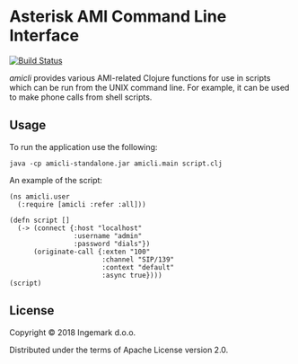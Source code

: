 # Asterisk AMI Command Line Interface

[![Build Status](https://travis-ci.com/Ingemark/pbxis.svg?branch=master)](https://travis-ci.com/Ingemark/pbxis)

*amicli* provides various AMI-related Clojure functions for use in scripts which
can be run from the UNIX command line. For example, it can be used to make phone
calls from shell scripts.

## Usage

To run the application use the following:

```
java -cp amicli-standalone.jar amicli.main script.clj
```

An example of the script:

```
(ns amicli.user
  (:require [amicli :refer :all]))

(defn script []
  (-> (connect {:host "localhost"
                :username "admin"
                :password "dials"})
      (originate-call {:exten "100"
                       :channel "SIP/139"
                       :context "default"
                       :async true})))
(script)
```

## License

Copyright © 2018 Ingemark d.o.o. 

Distributed under the terms of Apache License version 2.0.
